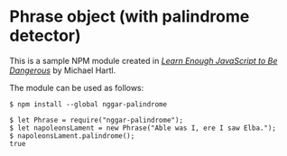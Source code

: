 # Phrase object (with palindrome detector)

This is a sample NPM module created in [*Learn Enough JavaScript to Be Dangerous*](https://www.learnenough.com/javascript-tutorial) by Michael Hartl.

The module can be used as follows:

```
$ npm install --global nggar-palindrome

$ let Phrase = require("nggar-palindrome");
$ let napoleonsLament = new Phrase("Able was I, ere I saw Elba.");
$ napoleonsLament.palindrome();
true
```